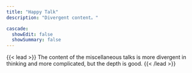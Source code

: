 ```yaml
---
title: "Happy Talk"
description: "Divergent content。"

cascade:
  showEdit: false
  showSummary: false
---
```


{{< lead >}}
The content of the miscellaneous talks is more divergent in thinking and more complicated, but the depth is good.
{{< /lead >}}
